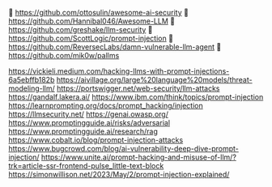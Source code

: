🚀 https://github.com/ottosulin/awesome-ai-security
🚀 https://github.com/Hannibal046/Awesome-LLM
🚀 https://github.com/greshake/llm-security
🚀 https://github.com/ScottLogic/prompt-injection
🚀 https://github.com/ReversecLabs/damn-vulnerable-llm-agent
🚀 https://github.com/mik0w/pallms

https://vickieli.medium.com/hacking-llms-with-prompt-injections-6a5ebffb182b
https://aivillage.org/large%20language%20models/threat-modeling-llm/
https://portswigger.net/web-security/llm-attacks
https://gandalf.lakera.ai/
https://www.ibm.com/think/topics/prompt-injection
https://learnprompting.org/docs/prompt_hacking/injection
https://llmsecurity.net/
https://genai.owasp.org/
https://www.promptingguide.ai/risks/adversarial
https://www.promptingguide.ai/research/rag
https://www.cobalt.io/blog/prompt-injection-attacks
https://www.bugcrowd.com/blog/ai-vulnerability-deep-dive-prompt-injection/
https://www.unite.ai/prompt-hacking-and-misuse-of-llm/?trk=article-ssr-frontend-pulse_little-text-block
https://simonwillison.net/2023/May/2/prompt-injection-explained/

